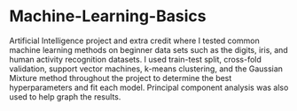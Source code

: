 # Machine-Learning-Basics
Artificial Intelligence project and extra credit where I tested common machine learning methods on beginner data sets such as the digits, iris, and human activity recognition datasets. I used train-test split, cross-fold validation, support vector machines, k-means clustering, and the Gaussian Mixture method throughout the project to determine the best hyperparameters and fit each model. Principal component analysis was also used to help graph the results. 
